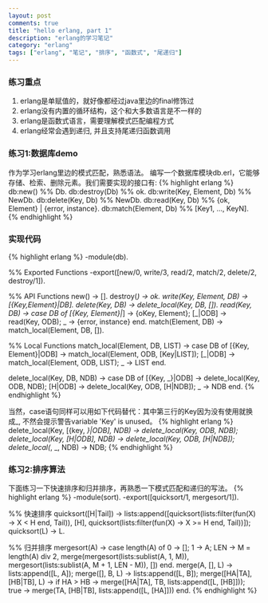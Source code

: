 ```yaml
---
layout: post
comments: true
title: "hello erlang, part 1"
description: "erlang的学习笔记"
category: "erlang"
tags: ["erlang", "笔记", "排序", "函数式", "尾递归"]
---
```


### 练习重点
1. erlang是单赋值的，就好像都经过java里边的final修饰过
2. erlang没有内置的循环结构，这个和大多数语言是不一样的
3. erlang是函数式语言，需要理解模式匹配编程方式
4. erlang经常会遇到递归, 并且支持尾递归函数调用

### 练习1:数据库demo
作为学习erlang里边的模式匹配，熟悉语法。
编写一个数据库模块db.erl，它能够存储、检索、删除元素。我们需要实现的接口有:
{% highlight erlang %}
db:new()                   %% Db.
db:destroy(Db)             %% ok.
db:write(Key, Element, Db) %% NewDb.
db:delete(Key, Db)         %% NewDb.
db:read(Key, Db)           %% {ok, Element} | {error, instance}.
db:match(Element, Db)      %% [Key1, ..., KeyN].
{% endhighlight %}

### 实现代码
{% highlight erlang %}
-module(db).

%% Exported Functions
-export([new/0, write/3, read/2, match/2, delete/2, destroy/1]).

%% API Functions
new() -> [].
destroy(_) -> ok.
write(Key, Element, DB) -> [{Key,Element}|DB].
delete(Key, DB) -> delete_local(Key, DB, []).
read(Key, DB) ->
	case DB of
		[{Key, Element}|_] -> {oKey, Element};
		[_|ODB] -> read(Key, ODB);
	    _ -> {error, instance}
	end.
match(Element, DB) -> match_local(Element, DB, []).

%% Local Functions
match_local(Element, DB, LIST) ->
	case DB of
		[{Key, Element}|ODB] -> match_local(Element, ODB, [Key|LIST]);
		[_|ODB] -> match_local(Element, ODB, LIST);
	    _ -> LIST
	end.

delete_local(Key, DB, NDB) ->
	case DB of
		[{Key, _}|ODB] -> delete_local(Key, ODB, NDB);
		[H|ODB] -> delete_local(Key, ODB, [H|NDB]);
	    _ -> NDB
	end.
{% endhighlight %}

当然，case语句同样可以用如下代码替代：其中第三行的Key因为没有使用就换成_,
不然会提示警告variable 'Key' is unused。
{% highlight erlang %}
delete_local(Key, [{key, _}|ODB], NDB) -> delete_local(Key, ODB, NDB);
delete_local(Key, [H|ODB], NDB) -> delete_local(Key, ODB, [H|NDB]);
delete_local(_, _, NDB) -> NDB;
{% endhighlight %}

### 练习2:排序算法
下面练习一下快速排序和归并排序，再熟悉一下模式匹配和递归的写法。
{% highlight erlang %}
-module(sort).
-export([quicksort/1, mergesort/1]).

%% 快速排序
quicksort([H|Tail]) ->
	lists:append([quicksort(lists:filter(fun(X) -> X < H end, Tail)), 
				  [H], 
				  quicksort(lists:filter(fun(X) -> X >= H end, Tail))]);
quicksort(L) -> L.

%% 归并排序
mergesort(A) ->
	case length(A) of
		0 -> [];
		1 -> A;
		LEN -> M = length(A) div 2,
			   merge(mergesort(lists:sublist(A, 1, M)), 
					 mergesort(lists:sublist(A, M + 1, LEN - M)), [])
	end.
merge(A, [], L) -> lists:append([L, A]);
merge([], B, L) -> lists:append([L, B]);
merge([HA|TA], [HB|TB], L) -> 
	if
		HA > HB -> merge([HA|TA], TB, lists:append([L, [HB]]));
		true -> merge(TA, [HB|TB], lists:append([L, [HA]]))
	end.
{% endhighlight %}

